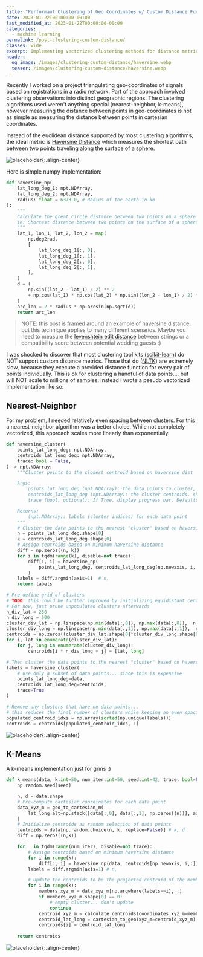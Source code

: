 ```yaml
---
title: "Performant Clustering of Geo Coordinates w/ Custom Distance Functions"
date: 2023-01-22T00:00:00-00:00
last_modified_at: 2023-01-22T00:00:00-00:00
categories:
  - machine learning
permalink: /post-clustering-custom-distance/
classes: wide
excerpt: Implementing vectorized clustering methods for distance metrics unsupported by common libraries.
header:
  og_image: /images/clustering-custom-distance/haversine.webp
  teaser: /images/clustering-custom-distance/haversine.webp
---
```


Recently I worked on a project triangulating geo-coordinates of signals based on registrations in a radio network. Part of the approach involved clustering observations into distinct geographic regions. The clustering algorithms used weren't anything special (nearest-neighbor, k-means), however measuring the distance between points in geo-coordinates is not as simple as measuring the distance between points in cartesian coordinates.

Instead of the euclidean distance supported by most clustering algorithms, the ideal metric is [Haversine Distance](https://en.wikipedia.org/wiki/Haversine_formula) which measures the shortest path between two points traveling along the surface of a sphere. 

![placeholder](/images/clustering-custom-distance/haversine.webp){:.align-center}

Here is simple numpy implementation:

```python
def haversine_np(
    lat_long_deg_1: npt.NDArray,
    lat_long_deg_2: npt.NDArray,
    radius: float = 6373.0, # Radius of the earth in km
):
    """
    Calculate the great circle distance between two points on a sphere
    ie: Shortest distance between two points on the surface of a sphere
    """
    lat_1, lon_1, lat_2, lon_2 = map(
        np.deg2rad,
        [
            lat_long_deg_1[:, 0],
            lat_long_deg_1[:, 1],
            lat_long_deg_2[:, 0],
            lat_long_deg_2[:, 1],
        ],
    )
    d = (
        np.sin((lat_2 - lat_1) / 2) ** 2
        + np.cos(lat_1) * np.cos(lat_2) * np.sin((lon_2 - lon_1) / 2) ** 2
    )
    arc_len = 2 * radius * np.arcsin(np.sqrt(d))
    return arc_len
```

> NOTE: this post is framed around an example of haversine distance, but this technique applies to many different scenarios. Maybe you need to measure the [levenshtein edit distance](https://en.wikipedia.org/wiki/Levenshtein_distance) between strings or a compatibility score between potential wedding guests :)

I was shocked to discover that most clustering tool kits ([scikit-learn](https://scikit-learn.org/stable/modules/clustering.html)) do NOT support custom distance metrics. Those that do ([NLTK](https://www.nltk.org/api/nltk.cluster.html)) are extremely slow, because they execute a provided distance function for every pair of points individually. This is ok for clustering a handful of data points.... but will NOT scale to millions of samples. Instead I wrote a pseudo vectorized implementation like so:

## Nearest-Neighbor

For my problem, I needed relatively even spacing between clusters. For this a nearest-neighbor algorithm was a better choice. While not completely vectorized, this approach scales more linearly than exponentially.

```python
def haversine_cluster(
    points_lat_long_deg: npt.NDArray,
    centroids_lat_long_deg: npt.NDArray,
    trace: bool = False,
) -> npt.NDArray:
    """Cluster points to the closest centroid based on haversine dist

    Args:
        points_lat_long_deg (npt.NDArray): the data points to cluster, shape (n, 2)
        centroids_lat_long_deg (npt.NDArray): the cluster centroids, shape (k, 2)
        trace (bool, optional): If True, display progress bar. Defaults to True.

    Returns:
        (npt.NDArray): labels (cluster indices) for each data point
    """
    # Cluster the data points to the nearest "cluster" based on haversine dist
    n = points_lat_long_deg.shape[0]
    k = centroids_lat_long_deg.shape[0]
    # Assign centroids based on minimum haversine distance
    diff = np.zeros((n, k))
    for i in tqdm(range(k), disable=not trace):
        diff[:, i] = haversine_np(
            points_lat_long_deg, centroids_lat_long_deg[np.newaxis, i, :]
        )
    labels = diff.argmin(axis=1)  # n,
    return labels
```

```python
# Pre-define grid of clusters  
# TODO: this could be further improved by initializing equidistant centroids (http://extremelearning.com.au/evenly-distributing-points-on-a-sphere/)
# For now, just prune unpopulated clusters afterwards
n_div_lat = 250
n_div_long = 500
cluster_div_lat = np.linspace(np.min(data[:,0]), np.max(data[:,0]),  n_div_lat)
cluster_div_long = np.linspace(np.min(data[:,1]), np.max(data[:,1]),  n_div_long)
centroids = np.zeros((cluster_div_lat.shape[0]*cluster_div_long.shape[0], 2))
for i, lat in enumerate(cluster_div_lat):
    for j, long in enumerate(cluster_div_long):
        centroids[i * n_div_long + j] = [lat, long]

# Then cluster the data points to the nearest "cluster" based on haversine dist
labels = haversine_cluster(
    # use only a subset of data points... since this is expensive
    points_lat_long_deg=data, 
    centroids_lat_long_deg=centroids,
    trace=True
)

# Remove any clusters that have no data points... 
# this reduces the final number of clusters while keeping an even spacing
populated_centroid_idxs = np.array(sorted(np.unique(labels)))
centroids = centroids[populated_centroid_idxs, :]
```

![placeholder](/images/clustering-custom-distance/nn.webp){:.align-center}

## K-Means

A k-means implementation just for grins :)

```python
def k_means(data, k:int=50, num_iter:int=50, seed:int=42, trace: bool=False):
    np.random.seed(seed)

    n, d = data.shape
    # Pre-compute cartesian coordinates for each data point
    data_xyz_m = geo_to_cartesian_m(
        lat_long_alt=np.stack([data[:,0], data[:,1], np.zeros((n))], axis=1)
    )
    # Initialize centroids as random selection of data points
    centroids = data[np.random.choice(n, k, replace=False)] # k, d 
    diff = np.zeros((n,k))

    for _ in tqdm(range(num_iter), disable=not trace):
        # Assign centroids based on minimum haversine distance
        for i in range(k):
            diff[:, i] = haversine_np(data, centroids[np.newaxis, i,:])
        labels = diff.argmin(axis=1) # n,

        # Update the centroids to be the projected centroid of the members of each cluster
        for i in range(k):
            members_xyz_m = data_xyz_m[np.argwhere(labels==i), :]
            if members_xyz_m.shape[0] == 0:
                # empty cluster... don't update
                continue
            centroid_xyz_m = calculate_centroids(coordinates_xyz_m=members_xyz_m[:, :], project=True)
            centroid_lat_long = cartesian_to_geo(xyz_m=centroid_xyz_m)[:,:2]
            centroids[i] = centroid_lat_long
        
    return centroids
```

![placeholder](/images/clustering-custom-distance/kmeans.webp){:.align-center}